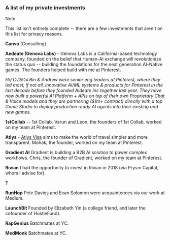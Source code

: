 ### A list of my private investments

> [!NOTE]
> This list isn't entirely complete -- there are a few investments that aren't on this list for privacy reasons.

**Canva** (Consulting)

**Aedeate (Genova Labs)** - Genova Labs is a California-based technology company, founded on the belief that Human-AI exchange will revolutionize the status quo -- building the foundations for the next generation AI-Native games. The founders helped build with me at Pinterest.

`09/12/2024`
_Bin & Andrew were senior eng leaders at Pinterest, where they led most, if not all, innovative AI/ML systems & products for Pinterest in the last decade before they founded Aideate Inc together last year. They have now built a powerful AI Platform + APIs on top of their own Proprietary Chat & Voice models and they are partnering ($1m+ contract) directly with a top Game Studio to deploy production ready AI agents into their existing and new games._

**1stCollab** -- 1st Collab. Varun and Leon, the founders of 1st Collab, worked on my team at Pinterest.

**Atlys** - [Atlys Visa](https://techcrunch.com/2021/10/28/atlys-raises-4-25m-to-make-visa-applications-faster-and-easier/) aims to make the world of travel simpler and more transparent. Mohak, the founder, worked on my team at Pinterest.

**Gradient AI** Gradient is building a B2B AI solution to power complex workflows. Chris, the founder of Gradient, worked on my team at Pinterest.

**Rivian** I had the opportunity to invest in Rivian in 2018 (via Prysm Capital, whom I advise for).

**?**

**RunHop** Pete Davies and Evan Solomon were acquaintences via our work at Medium.

**LaunchBit** Founded by Elizabeth Yin (a college friend, and later the cofounder of HustleFund).

**RapGenius** Batchmates at YC.

**MedMonk** Batchmates at YC.
